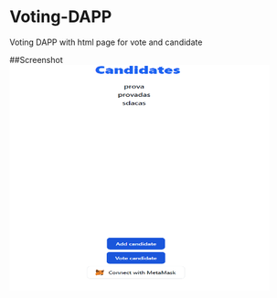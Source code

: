 # Voting-DAPP
Voting DAPP with html page for vote and candidate

##Screenshot
<a href="url"><img src="https://github.com/tommaso-caputi/voting-DAPP/blob/main/screen/standard.PNG" height="395" width="455" ></a>
